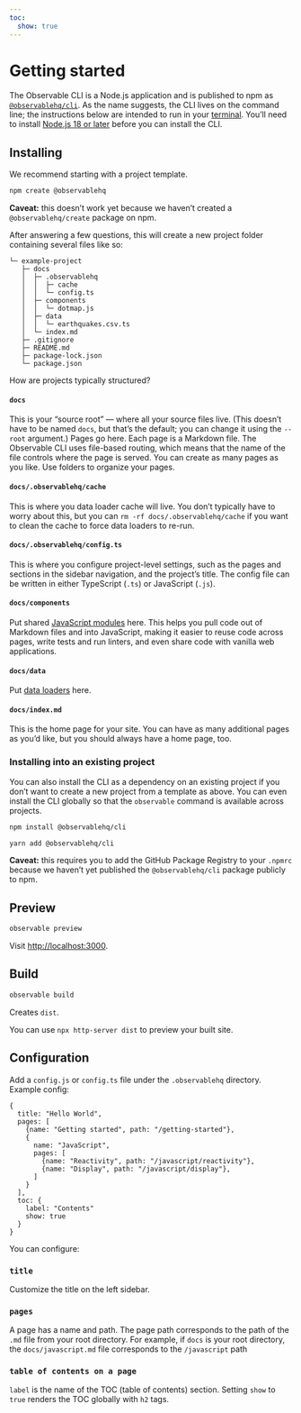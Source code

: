 ```yaml
---
toc:
  show: true
---
```


# Getting started

The Observable CLI is a Node.js application and is published to npm as [`@observablehq/cli`](https://www.npmjs.com/package/@observablehq/cli). As the name suggests, the CLI lives on the command line; the instructions below are intended to run in your [terminal](https://support.apple.com/guide/terminal/open-or-quit-terminal-apd5265185d-f365-44cb-8b09-71a064a42125/mac). You’ll need to install [Node.js 18 or later](https://nodejs.org/) before you can install the CLI.

## Installing

We recommend starting with a project template.

```sh
npm create @observablehq
```

**Caveat:** this doesn’t work yet because we haven’t created a `@observablehq/create` package on npm.

After answering a few questions, this will create a new project folder containing several files like so:

```
└─ example-project
   ├─ docs
   │  ├─ .observablehq
   │  │  ├─ cache
   │  │  └─ config.ts
   │  ├─ components
   │  │  └─ dotmap.js
   │  ├─ data
   │  │  └─ earthquakes.csv.ts
   │  └─ index.md
   ├─ .gitignore
   ├─ README.md
   ├─ package-lock.json
   └─ package.json
```

How are projects typically structured?

#### `docs`

This is your “source root” — where all your source files live. (This doesn’t have to be named `docs`, but that’s the default; you can change it using the `--root` argument.) Pages go here. Each page is a Markdown file. The Observable CLI uses file-based routing, which means that the name of the file controls where the page is served. You can create as many pages as you like. Use folders to organize your pages.

#### `docs/.observablehq/cache`

This is where you data loader cache will live. You don’t typically have to worry about this, but you can `rm -rf docs/.observablehq/cache` if you want to clean the cache to force data loaders to re-run.

#### `docs/.observablehq/config.ts`

This is where you configure project-level settings, such as the pages and sections in the sidebar navigation, and the project’s title. The config file can be written in either TypeScript (`.ts`) or JavaScript (`.js`).

#### `docs/components`

Put shared [JavaScript modules](./javascript/imports) here. This helps you pull code out of Markdown files and into JavaScript, making it easier to reuse code across pages, write tests and run linters, and even share code with vanilla web applications.

#### `docs/data`

Put [data loaders](./loaders) here.

#### `docs/index.md`

This is the home page for your site. You can have as many additional pages as you’d like, but you should always have a home page, too.

### Installing into an existing project

You can also install the CLI as a dependency on an existing project if you don’t want to create a new project from a template as above. You can even install the CLI globally so that the `observable` command is available across projects.

```sh
npm install @observablehq/cli
```

```sh
yarn add @observablehq/cli
```

**Caveat:** this requires you to add the GitHub Package Registry to your `.npmrc` because we haven’t yet published the `@observablehq/cli` package publicly to npm.

## Preview

```sh
observable preview
```

Visit <http://localhost:3000>.

## Build

```sh
observable build
```

Creates `dist`.

You can use `npx http-server dist` to preview your built site.

## Configuration

Add a `config.js` or `config.ts` file under the `.observablehq` directory. Example config:

```
{
  title: "Hello World",
  pages: [
    {name: "Getting started", path: "/getting-started"},
    {
      name: "JavaScript",
      pages: [
        {name: "Reactivity", path: "/javascript/reactivity"},
        {name: "Display", path: "/javascript/display"},
      ]
    }
  ],
  toc: {
    label: "Contents"
    show: true
  }
}
```

You can configure:

### `title`

Customize the title on the left sidebar.

### `pages`

A page has a name and path. The page path corresponds to the path of the `.md` file from your root directory. For example, if `docs` is your root directory, the `docs/javascript.md` file corresponds to the `/javascript` path

### `table of contents on a page`

`label` is the name of the TOC (table of contents) section. Setting `show` to `true` renders the TOC globally with `h2` tags.
